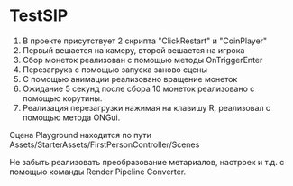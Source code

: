 # TestSIP
 1) В проекте присутствует 2 скрипта "ClickRestart" и "CoinPlayer"
 2) Первый вешается на камеру, второй вешается на игрока
 3) Сбор монеток реализован с помощью методы OnTriggerEnter
 4) Перезагрука с помощью запуска заново сцены
 5) С помощью анимации реализовано вращение монеток
 6) Ожидание 5 секунд после сбора 10 монеток реализовано с помощью корутины. 
 7) Реализация перезагрузки нажимая на клавишу R, реализовал с помощью метода ONGui.

Сцена Playground находится по пути Assets/StarterAssets/FirstPersonController/Scenes 

Не забыть реализовать преобразование метариалов, настроек и т.д. с помощью команды Render Pipeline Converter.
